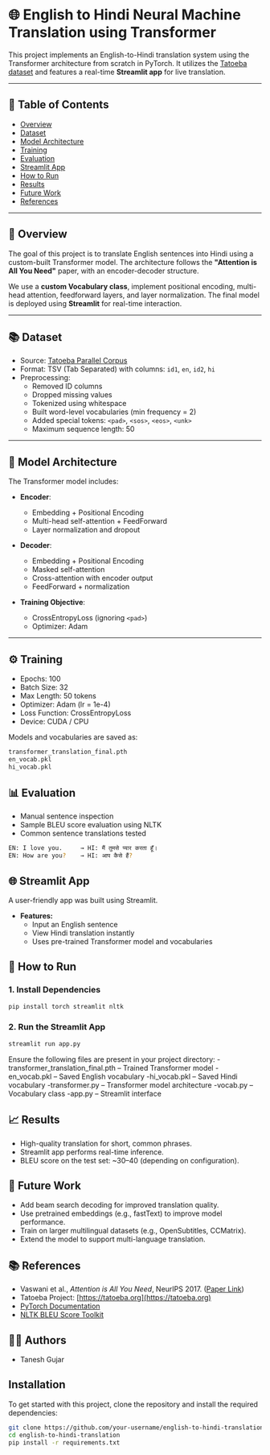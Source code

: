 # 🌐 English to Hindi Neural Machine Translation using Transformer

This project implements an English-to-Hindi translation system using the Transformer architecture from scratch in PyTorch. It utilizes the [Tatoeba dataset](https://tatoeba.org) and features a real-time **Streamlit app** for live translation.

---

## 📌 Table of Contents
- [Overview](#overview)
- [Dataset](#dataset)
- [Model Architecture](#model-architecture)
- [Training](#training)
- [Evaluation](#evaluation)
- [Streamlit App](#streamlit-app)
- [How to Run](#how-to-run)
- [Results](#results)
- [Future Work](#future-work)
- [References](#references)

---

## 📖 Overview

The goal of this project is to translate English sentences into Hindi using a custom-built Transformer model. The architecture follows the **"Attention is All You Need"** paper, with an encoder-decoder structure.

We use a **custom Vocabulary class**, implement positional encoding, multi-head attention, feedforward layers, and layer normalization. The final model is deployed using **Streamlit** for real-time interaction.

---

## 📚 Dataset

- Source: [Tatoeba Parallel Corpus](https://tatoeba.org)
- Format: TSV (Tab Separated) with columns: `id1`, `en`, `id2`, `hi`
- Preprocessing:
  - Removed ID columns
  - Dropped missing values
  - Tokenized using whitespace
  - Built word-level vocabularies (min frequency = 2)
  - Added special tokens: `<pad>`, `<sos>`, `<eos>`, `<unk>`
  - Maximum sequence length: 50

---

## 🧠 Model Architecture

The Transformer model includes:

- **Encoder**:
  - Embedding + Positional Encoding
  - Multi-head self-attention + FeedForward
  - Layer normalization and dropout

- **Decoder**:
  - Embedding + Positional Encoding
  - Masked self-attention
  - Cross-attention with encoder output
  - FeedForward + normalization

- **Training Objective**:
  - CrossEntropyLoss (ignoring `<pad>`)
  - Optimizer: Adam

---

## ⚙️ Training

- Epochs: 100  
- Batch Size: 32  
- Max Length: 50 tokens  
- Optimizer: Adam (lr = 1e-4)  
- Loss Function: CrossEntropyLoss  
- Device: CUDA / CPU  

Models and vocabularies are saved as:

```bash
transformer_translation_final.pth
en_vocab.pkl
hi_vocab.pkl
```
## 📊 Evaluation
- Manual sentence inspection
- Sample BLEU score evaluation using NLTK
- Common sentence translations tested

```bash
EN: I love you.     → HI: मैं तुमसे प्यार करता हूँ।
EN: How are you?    → HI: आप कैसे हैं?
```

## 🌐 Streamlit App
A user-friendly app was built using Streamlit.

- **Features:**
  - Input an English sentence
  - View Hindi translation instantly
  - Uses pre-trained Transformer model and vocabularies

## 🚀 How to Run

### 1. Install Dependencies

```bash
pip install torch streamlit nltk
```

### 2. Run the Streamlit App

```bash
streamlit run app.py
```

Ensure the following files are present in your project directory:
-transformer_translation_final.pth – Trained Transformer model
-en_vocab.pkl – Saved English vocabulary
-hi_vocab.pkl – Saved Hindi vocabulary
-transformer.py – Transformer model architecture
-vocab.py – Vocabulary class
-app.py – Streamlit interface

## 📈 Results

- High-quality translation for short, common phrases.
- Streamlit app performs real-time inference.
- BLEU score on the test set: ~30–40 (depending on configuration).

## 🔮 Future Work

- Add beam search decoding for improved translation quality.
- Use pretrained embeddings (e.g., fastText) to improve model performance.
- Train on larger multilingual datasets (e.g., OpenSubtitles, CCMatrix).
- Extend the model to support multi-language translation.

## 📚 References

- Vaswani et al., *Attention is All You Need*, NeurIPS 2017. ([Paper Link](https://arxiv.org/abs/1706.03762))
- Tatoeba Project: [https://tatoeba.org](https://tatoeba.org)
- [PyTorch Documentation](https://pytorch.org/docs/stable/index.html)
- [NLTK BLEU Score Toolkit](https://www.nltk.org/nltk_data/)

## 👨‍💻 Authors

- Tanesh Gujar

## Installation

To get started with this project, clone the repository and install the required dependencies:

```bash
git clone https://github.com/your-username/english-to-hindi-translation.git
cd english-to-hindi-translation
pip install -r requirements.txt
```
